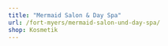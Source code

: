 ```yaml
---
title: "Mermaid Salon & Day Spa"
url: /fort-myers/mermaid-salon-und-day-spa/
shop: Kosmetik
---
```

